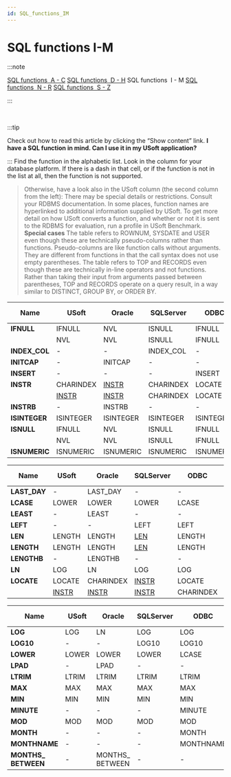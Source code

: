 ```yaml
---
id: SQL_functions_IM
---
```


# SQL functions I-M


:::note

[SQL functions  A - C](/Modeller_and_Rules_Engine/SQL_functions/SQL_functions_AC.md)
[SQL functions  D - H](/Modeller_and_Rules_Engine/SQL_functions/SQL_functions_DH.md)
SQL functions  I - M
[SQL functions  N - R](/Modeller_and_Rules_Engine/SQL_functions/SQL_functions_NR.md)
[SQL functions  S - Z](/Modeller_and_Rules_Engine/SQL_functions/SQL_functions_SZ.md)

:::

 


:::tip

Check out how to read this article by clicking the “Show content” link.
**I have a SQL function in mind. Can I use it in my USoft application?**

:::
Find the function in the alphabetic list. Look in the column for your database platform. If there is a dash in that cell, or if the function is not in the list at all, then the function is not supported.
> Otherwise, have a look also in the USoft column (the second column from the left):
> There may be special details or restrictions. Consult your RDBMS documentation. In some places, function names are hyperlinked to additional information supplied by USoft.
> To get more detail on how USoft converts a function, and whether or not it is sent to the RDBMS for evaluation, run a profile in USoft Benchmark.
> **Special cases**
The table refers to ROWNUM, SYSDATE and USER even though these are technically pseudo-columns rather than functions. Pseudo-columns are like function calls without arguments. They are different from functions in that the call syntax does not use empty parentheses.
The table refers to TOP and RECORDS even though these are technically in-line operators and not functions. Rather than taking their input from arguments passed between parentheses, TOP and RECORDS operate on a query result, in a way similar to DISTINCT, GROUP BY, or ORDER BY.

|**Name**|**USoft**|**Oracle**|**SQLServer**|**ODBC**|**JDBCY, Derby**|
|--------|--------|--------|--------|--------|--------|
|**IFNULL**|IFNULL  |NVL     |ISNULL  |IFNULL  |COALESCE|
|        |NVL     |NVL     |ISNULL  |IFNULL  |COALESCE|
|**INDEX_COL**|-       |-       |INDEX_COL|-       |-       |
|**INITCAP**|-       |INITCAP |-       |-       |-       |
|**INSERT**|-       |-       |-       |INSERT  |-       |
|**INSTR**|CHARINDEX|[INSTR](/Modeller_and_Rules_Engine/SQL_functions/INSTR.md)|CHARINDEX|LOCATE  |[INSTR](/Modeller_and_Rules_Engine/SQL_functions/INSTR.md)|
|        |[INSTR](/Modeller_and_Rules_Engine/SQL_functions/INSTR.md)|[INSTR](/Modeller_and_Rules_Engine/SQL_functions/INSTR.md)|CHARINDEX|LOCATE  |[INSTR](/Modeller_and_Rules_Engine/SQL_functions/INSTR.md)|
|**INSTRB**|-       |INSTRB  |-       |-       |INSTRB  |
|**ISINTEGER**|ISINTEGER|ISINTEGER|ISINTEGER|ISINTEGER|ISINTEGER|
|**ISNULL**|IFNULL  |NVL     |ISNULL  |IFNULL  |COALESCE|
|        |NVL     |NVL     |ISNULL  |IFNULL  |COALESCE|
|**ISNUMERIC**|ISNUMERIC|ISNUMERIC|ISNUMERIC|ISNUMERIC|ISNUMERIC|



|**Name**|**USoft**|**Oracle**|**SQLServer**|**ODBC**|**JDBCY, Derby**|
|--------|--------|--------|--------|--------|--------|
|**LAST_DAY**|-       |LAST_DAY|-       |-       |LAST_DAY|
|**LCASE**|LOWER   |LOWER   |LOWER   |LCASE   |LOWER   |
|**LEAST**|-       |LEAST   |-       |-       |-       |
|**LEFT**|-       |-       |LEFT    |LEFT    |-       |
|**LEN** |LENGTH  |LENGTH  |[LEN](/Modeller_and_Rules_Engine/SQL_functions/DATALENGTH_LEN.md)|LENGTH  |LENGTH  |
|**LENGTH**|LENGTH  |LENGTH  |[LEN](/Modeller_and_Rules_Engine/SQL_functions/DATALENGTH_LEN.md)|LENGTH  |LENGTH  |
|**LENGTHB**|-       |LENGTHB |-       |-       |LENGTHB |
|**LN**  |LOG     |LN      |LOG     |LOG     |LN      |
|**LOCATE**|LOCATE  |CHARINDEX|[INSTR](/Modeller_and_Rules_Engine/SQL_functions/INSTR.md)|LOCATE  |LOCATE  |
|        |[INSTR](/Modeller_and_Rules_Engine/SQL_functions/INSTR.md)|[INSTR](/Modeller_and_Rules_Engine/SQL_functions/INSTR.md)|[INSTR](/Modeller_and_Rules_Engine/SQL_functions/INSTR.md)|CHARINDEX|LOCATE  |



|**Name**|**USoft**|**Oracle**|**SQLServer**|**ODBC**|**JDBCY, Derby**|
|--------|--------|--------|--------|--------|--------|
|**LOG** |LOG     |LN      |LOG     |LOG     |LN      |
|**LOG10**|-       |-       |LOG10   |LOG10   |LOG10   |
|**LOWER**|LOWER   |LOWER   |LOWER   |LCASE   |LOWER   |
|**LPAD**|-       |LPAD    |-       |-       |LPAD    |
|**LTRIM**|LTRIM   |LTRIM   |LTRIM   |LTRIM   |LTRIM   |
|**MAX** |MAX     |MAX     |MAX     |MAX     |MAX     |
|**MIN** |MIN     |MIN     |MIN     |MIN     |MIN     |
|**MINUTE**|-       |-       |-       |MINUTE  |-       |
|**MOD** |MOD     |MOD     |MOD     |MOD     |MOD     |
|**MONTH**|-       |-       |-       |MONTH   |MONTH   |
|**MONTHNAME**|-       |-       |-       |MONTHNAME|-       |
|**MONTHS_			BETWEEN**|-       |MONTHS_<br/>			BETWEEN|-       |-       |MONTHS_<br/>			BETWEEN|